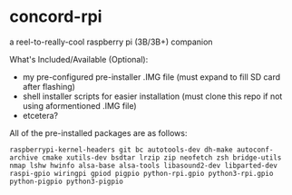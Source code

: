 # concord-rpi
a reel-to-really-cool raspberry pi (3B/3B+) companion

What's Included/Available (Optional):
- my pre-configured pre-installer .IMG file (must expand to fill SD card after flashing)
- shell installer scripts for easier installation (must clone this repo if not using aformentioned .IMG file)
- etcetera?

All of the pre-installed packages are as follows:

	raspberrypi-kernel-headers git bc autotools-dev dh-make autoconf-archive cmake xutils-dev bsdtar lrzip zip neofetch zsh bridge-utils nmap lshw hwinfo alsa-base alsa-tools libasound2-dev libparted-dev raspi-gpio wiringpi gpiod pigpio python-rpi.gpio python3-rpi.gpio python-pigpio python3-pigpio
